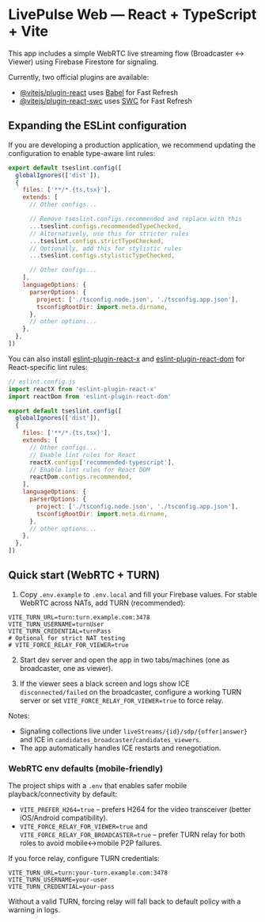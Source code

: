 # LivePulse Web — React + TypeScript + Vite

This app includes a simple WebRTC live streaming flow (Broadcaster ↔ Viewer) using Firebase Firestore for signaling.

Currently, two official plugins are available:

- [@vitejs/plugin-react](https://github.com/vitejs/vite-plugin-react/blob/main/packages/plugin-react) uses [Babel](https://babeljs.io/) for Fast Refresh
- [@vitejs/plugin-react-swc](https://github.com/vitejs/vite-plugin-react/blob/main/packages/plugin-react-swc) uses [SWC](https://swc.rs/) for Fast Refresh

## Expanding the ESLint configuration

If you are developing a production application, we recommend updating the configuration to enable type-aware lint rules:

```js
export default tseslint.config([
  globalIgnores(['dist']),
  {
    files: ['**/*.{ts,tsx}'],
    extends: [
      // Other configs...

      // Remove tseslint.configs.recommended and replace with this
      ...tseslint.configs.recommendedTypeChecked,
      // Alternatively, use this for stricter rules
      ...tseslint.configs.strictTypeChecked,
      // Optionally, add this for stylistic rules
      ...tseslint.configs.stylisticTypeChecked,

      // Other configs...
    ],
    languageOptions: {
      parserOptions: {
        project: ['./tsconfig.node.json', './tsconfig.app.json'],
        tsconfigRootDir: import.meta.dirname,
      },
      // other options...
    },
  },
])
```

You can also install [eslint-plugin-react-x](https://github.com/Rel1cx/eslint-react/tree/main/packages/plugins/eslint-plugin-react-x) and [eslint-plugin-react-dom](https://github.com/Rel1cx/eslint-react/tree/main/packages/plugins/eslint-plugin-react-dom) for React-specific lint rules:

```js
// eslint.config.js
import reactX from 'eslint-plugin-react-x'
import reactDom from 'eslint-plugin-react-dom'

export default tseslint.config([
  globalIgnores(['dist']),
  {
    files: ['**/*.{ts,tsx}'],
    extends: [
      // Other configs...
      // Enable lint rules for React
      reactX.configs['recommended-typescript'],
      // Enable lint rules for React DOM
      reactDom.configs.recommended,
    ],
    languageOptions: {
      parserOptions: {
        project: ['./tsconfig.node.json', './tsconfig.app.json'],
        tsconfigRootDir: import.meta.dirname,
      },
      // other options...
    },
  },
])
```

## Quick start (WebRTC + TURN)

1) Copy `.env.example` to `.env.local` and fill your Firebase values. For stable WebRTC across NATs, add TURN (recommended):

```
VITE_TURN_URL=turn:turn.example.com:3478
VITE_TURN_USERNAME=turnUser
VITE_TURN_CREDENTIAL=turnPass
# Optional for strict NAT testing
# VITE_FORCE_RELAY_FOR_VIEWER=true
```

2) Start dev server and open the app in two tabs/machines (one as broadcaster, one as viewer).

3) If the viewer sees a black screen and logs show ICE `disconnected/failed` on the broadcaster, configure a working TURN server or set `VITE_FORCE_RELAY_FOR_VIEWER=true` to force relay.

Notes:
- Signaling collections live under `liveStreams/{id}/sdp/{offer|answer}` and ICE in `candidates_broadcaster`/`candidates_viewers`.
- The app automatically handles ICE restarts and renegotiation.

### WebRTC env defaults (mobile-friendly)

The project ships with a `.env` that enables safer mobile playback/connectivity by default:

- `VITE_PREFER_H264=true` – prefers H264 for the video transceiver (better iOS/Android compatibility).
- `VITE_FORCE_RELAY_FOR_VIEWER=true` and `VITE_FORCE_RELAY_FOR_BROADCASTER=true` – prefer TURN relay for both roles to avoid mobile↔mobile P2P failures.

If you force relay, configure TURN credentials:

```
VITE_TURN_URL=turn:your-turn.example.com:3478
VITE_TURN_USERNAME=your-user
VITE_TURN_CREDENTIAL=your-pass
```

Without a valid TURN, forcing relay will fall back to default policy with a warning in logs.
